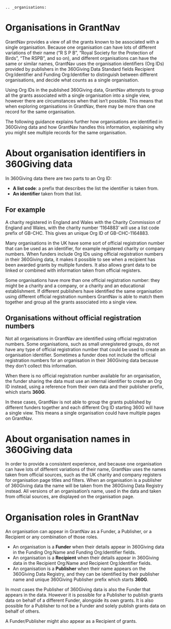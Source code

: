 ```eval_rst
.. _organisations:
```

Organisations in GrantNav
=========================

GrantNav provides a view of all the grants known to be associated with a single organisation. Because one organisation can have lots of different variations of their name (“R S P B”, “Royal Society for the Protection of Birds”, “The RSPB”, and so on), and different organisations can have the same or similar names, GrantNav uses the organisation identifiers (Org IDs) provided by publishers in the 360Giving Data Standard fields Recipient Org:Identifier and Funding Org:Identifier to distinguish between different organisations, and decide what counts as a single organisation.

Using Org IDs in the published 360Giving data, GrantNav attempts to group all the grants associated with a single organisation into a single view, however there are circumstances when that isn’t possible. This means that when exploring organisations in GrantNav, there may be more than one record for the same organisation. 

The following guidance explains further how organisations are identified in 360Giving data and how GrantNav handles this information, explaining why you might see multiple records for the same organisation.

# About organisation identifiers in 360Giving data

In 360Giving data there are two parts to an Org ID:
- **A list code**: a prefix that describes the list the identifier is taken from.
- **An identifier** taken from that list.

## For example

A charity registered in England and Wales with the Charity Commission of England and Wales, with the charity number ‘1164883’ will use a list code prefix of GB-CHC.
This gives an unique Org ID of GB-CHC-1164883.

Many organisations in the UK have some sort of official registration number that can be used as an identifier, for example registered charity or company numbers. When funders include Org IDs using official registration numbers in their 360Giving data, it makes it possible to see when a recipient has been awarded grants by multiple funders. It also allows grant data to be linked or combined with information taken from official registers.

Some organisations have more than one official registration number: they might be a charity and a company, or a charity and an educational establishment. If different publishers have identified the same organisation using different official registration numbers GrantNav is able to match them together and group all the grants associated into a single view.

## Organisations without official registration numbers

Not all organisations in GrantNav are identified using official registration numbers. Some organisations, such as small unregistered groups, do not have any type of official registration number that could be used to create an organisation identifier. Sometimes a funder does not include the official registration numbers for an organisation in their 360Giving data because they don’t collect this information.

When there is no official registration number available for an organisation, the funder sharing the data must use an internal identifier to create an Org ID instead, using a reference from their own data and their publisher prefix, which starts **360G**.

In these cases, GrantNav is not able to group the grants published by different funders together and each different Org ID starting 360G will have a single view. This means a single organisation could have multiple pages on GrantNav.

# About organisation names in 360Giving data

In order to provide a consistent experience, and because one organisation can have lots of different variations of their name, GrantNav uses the names taken from official sources, such as the UK charity and company registers for organisation page titles and filters. When an organisation is a publisher of 360Giving data the name will be taken from the 360Giving Data Registry instead. All versions of an organisation’s name, used in the data and taken from official sources, are displayed on the organisation page.

# Organisation roles in GrantNav

An organisation can appear in GrantNav as a Funder, a Publisher, or a Recipient or any combination of those roles.
- An organisation is a **Funder** when their details appear in 360Giving data in the Funding Org:Name and Funding Org:Identifier fields.
- An organisation is a **Recipient** when their details appear in 360Giving data in the Recipient Org:Name and Recipient Org:Identifier fields.
- An organisation is a **Publisher** when their name appears on the 360Giving Data Registry, and they can be identified by their publisher name and unique 360Giving Publisher prefix which starts **360G**.

In most cases the Publisher of 360Giving data is also the Funder that appears in the data. However it is possible for a Publisher to publish grants data on behalf of a different Funder, alongside its own grants. It is also possible for a Publisher to not be a Funder and solely publish grants data on behalf of others.

A Funder/Publisher might also appear as a Recipient of grants.
